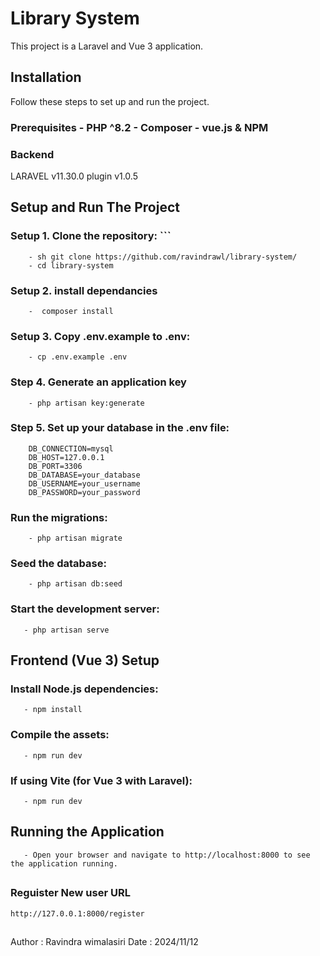 # Library System
This project is a Laravel and Vue 3 application. 
## Installation 
Follow these steps to set up and run the project. 
### Prerequisites - PHP ^8.2 - Composer - vue.js & NPM 
### Backend 
LARAVEL v11.30.0  plugin v1.0.5
## Setup and Run The Project
### Setup 1. Clone the repository: ```
        - sh git clone https://github.com/ravindrawl/library-system/
        - cd library-system
### Setup 2. install dependancies
        -  composer install
### Setup 3. Copy .env.example to .env:
        - cp .env.example .env
### Step 4. Generate an application key
        - php artisan key:generate
### Step 5. Set up your database in the .env file:
        DB_CONNECTION=mysql
        DB_HOST=127.0.0.1
        DB_PORT=3306
        DB_DATABASE=your_database
        DB_USERNAME=your_username
        DB_PASSWORD=your_password
### Run the migrations:
        - php artisan migrate
### Seed the database:
        - php artisan db:seed
### Start the development server:
       - php artisan serve
## Frontend (Vue 3) Setup
### Install Node.js dependencies:
       - npm install
### Compile the assets:
       - npm run dev
### If using Vite (for Vue 3 with Laravel):
       - npm run dev
## Running the Application
       - Open your browser and navigate to http://localhost:8000 to see the application running.
##
### Reguister New user URL
    http://127.0.0.1:8000/register
##
##
Author : Ravindra wimalasiri 
Date   : 2024/11/12 
##

